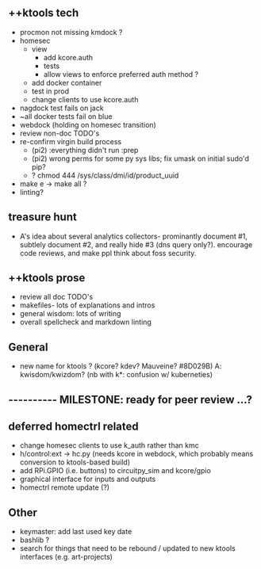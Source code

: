 
## ++ktools tech
   - procmon not missing kmdock ?
   - homesec
     - view
       - add kcore.auth
       - tests
       - allow views to enforce preferred auth method ?
     - add docker container
     - test in prod
     - change clients to use kcore.auth
   - nagdock test fails on jack
   - ~all docker tests fail on blue
   - webdock (holding on homesec transition)
   - review non-doc TODO's
   - re-confirm virgin build process
     - (pi2) :everything didn't run :prep
     - (pi2) wrong perms for some py sys libs; fix umask on initial sudo'd pip?
     - ? chmod 444 /sys/class/dmi/id/product_uuid
   - make e -> make all ?
   - linting?

## treasure hunt
   - A's idea about several analytics collectors- prominantly document #1,
     subtlely document #2, and really hide #3 (dns query only?).  encourage
     code reviews, and make ppl think about foss security.

## ++ktools prose
   - review all doc TODO's
   - makefiles- lots of explanations and intros
   - general wisdom: lots of writing
   - overall spellcheck and markdown linting

## General
   - new name for ktools ?  (kcore?  kdev?  Mauveine?  #8D029B)
     A: kwisdom/kwizdom?  (nb with k*: confusion w/ kuberneties)


## ---------- MILESTONE: ready for peer review ...?

## deferred homectrl related
   - change homesec clients to use k_auth rather than kmc
   - h/control:ext -> hc.py (needs kcore in webdock, which probably means conversion to ktools-based build)
   - add RPi.GPIO (i.e. buttons) to circuitpy_sim and kcore/gpio
   - graphical interface for inputs and outputs
   - homectrl remote update (?)

## Other
   - keymaster: add last used key date
   - bashlib ?
   - search for things that need to be rebound / updated to new ktools interfaces (e.g. art-projects)
